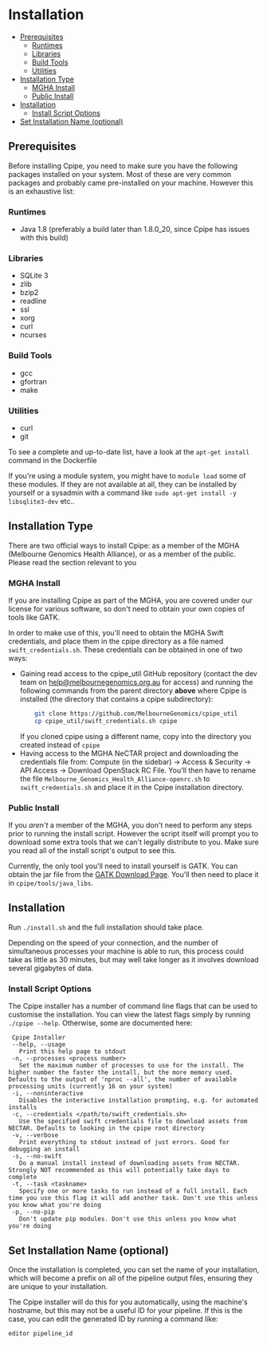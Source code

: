 # Installation

* [Prerequisites](#prerequisites)
  * [Runtimes](#runtimes)
  * [Libraries](#libraries)
  * [Build Tools](#build-tools)
  * [Utilities](#utilities)
* [Installation Type](#installation-type)
  * [MGHA Install](#mgha-install)
  * [Public Install](#public-install)
* [Installation](#installation-1)
  * [Install Script Options](#install-script-options)
* [Set Installation Name (optional)](#set-installation-name-optional)

## Prerequisites
Before installing Cpipe, you need to make sure you have the following packages installed on your system. Most of these
are very common packages and probably came pre-installed on your machine. However this is an exhaustive list:

### Runtimes
* Java 1.8 (preferably a build later than 1.8.0_20, since Cpipe has issues with this build)

### Libraries
* SQLite 3
* zlib
* bzip2
* readline
* ssl
* xorg
* curl
* ncurses

### Build Tools
* gcc
* gfortran
* make

### Utilities
* curl
* git 

To see a complete and up-to-date list, have a look at the `apt-get install` command in the Dockerfile

If you're using a module system, you might have to
`module load` some of these modules. If they are not available at all, they can be installed by yourself or a 
sysadmin with a command like `sudo apt-get install -y libsqlite3-dev` etc..

## Installation Type
There are two official ways to install Cpipe: as a member of the MGHA (Melbourne Genomics Health Alliance), or as a 
member of the public. Please read the section relevant to you

### MGHA Install
If you are installing Cpipe as part of the MGHA, you are covered under our license for various software, so don't need
to obtain your own copies of tools like GATK.

In order to make use of this, you'll need to obtain the MGHA Swift credentials, and place them in the cpipe directory
as a file named `swift_credentials.sh`. These credentials can be obtained in one of two ways:
* Gaining read access to the cpipe_util GitHub repository (contact the dev team on help@melbournegenomics.org.au for 
access) and running the following
 commands from the parent directory **above** where Cpipe is installed (the directory that contains a cpipe subdirectory):
   ```bash
       git clone https://github.com/MelbourneGenomics/cpipe_util
       cp cpipe_util/swift_credentials.sh cpipe
   ```
   If you cloned cpipe using a different name, copy into the directory you created instead of `cpipe`
* Having access to the MGHA NeCTAR project and downloading the credentials file from:
 Compute (in the sidebar) → Access & Security → API Access → Download OpenStack RC File.
 You'll then have to rename the file `Melbourne_Genomics_Health_Alliance-openrc.sh` to `swift_credentials.sh` and place it
 in the Cpipe installation directory.
 
### Public Install
If you *aren't* a member of the MGHA, you don't need to perform any steps prior to running the install script. However
the script itself will prompt you to download some extra tools that we can't legally distribute to you. Make sure you
read all of the install script's output to see this.

Currently, the only tool you'll need to install yourself is GATK. You can obtain the jar file from the 
[GATK Download Page](https://software.broadinstitute.org/gatk/download/). You'll then need to place it in 
`cpipe/tools/java_libs`.

## Installation
Run `./install.sh` and the full installation should take place. 

Depending on the speed of your connection, and the number of simultaneous processes your machine is able to run,
 this process could take as little as 30 minutes, but may well take longer as it involves download several gigabytes of data. 

### Install Script Options
The Cpipe installer has a number of command line flags that can be used to customise the installation. You can view the 
 latest flags simply by running `./cpipe --help`. Otherwise, some are documented here:
 ```
  Cpipe Installer
  --help, --usage
    Print this help page to stdout
  -n, --processes <process number>
    Set the maximum number of processes to use for the install. The higher number the faster the install, but the more memory used. Defaults to the output of 'nproc --all', the number of available processing units (currently 16 on your system)
  -i, --noninteractive
    Disables the interactive installation prompting, e.g. for automated installs
  -c, --credentials </path/to/swift_credentials.sh>
    Use the specified swift credentials file to download assets from NECTAR. Defaults to looking in the cpipe root directory
  -v, --verbose
    Print everything to stdout instead of just errors. Good for debugging an install
  -s, --no-swift
    Do a manual install instead of downloading assets from NECTAR. Strongly NOT recommended as this will potentially take days to complete
  -t, --task <taskname>
    Specify one or more tasks to run instead of a full install. Each time you use this flag it will add another task. Don't use this unless you know what you're doing
  -p, --no-pip
    Don't update pip modules. Don't use this unless you know what you're doing
 ```
 
## Set Installation Name (optional)
Once the installation is completed, you can set the name of your installation, which will become a prefix on all of the pipeline output files,
 ensuring they are unique to your installation.
 
 The Cpipe installer will do this for you automatically, using the machine's hostname, but this may not be a useful ID for your pipeline. If this is the case, you can edit the generated ID by running a command like:
  ```bash
 editor pipeline_id
 ```

